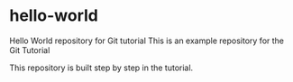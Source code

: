 # hello-world
Hello World repository for Git tutorial
This is an example repository for the Git Tutorial

This repository is built step by step in the tutorial.